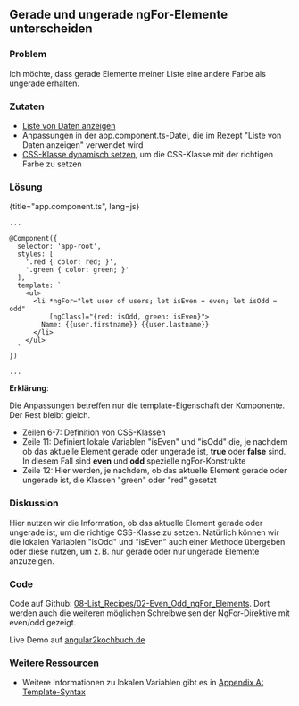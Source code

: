 ## Gerade und ungerade ngFor-Elemente unterscheiden

### Problem

Ich möchte, dass gerade Elemente meiner Liste eine andere Farbe als ungerade erhalten.

### Zutaten
* [Liste von Daten anzeigen](#c03-data-list)
* Anpassungen in der app.component.ts-Datei, die im Rezept "Liste von Daten anzeigen" verwendet wird
* [CSS-Klasse dynamisch setzen](#c03-dynamic-classes), um die CSS-Klasse mit der richtigen Farbe zu setzen

### Lösung

{title="app.component.ts", lang=js}
```
...

@Component({
  selector: 'app-root',
  styles: [
    '.red { color: red; }',
    '.green { color: green; }'
  ],
  template: `
    <ul>
      <li *ngFor="let user of users; let isEven = even; let isOdd = odd"
          [ngClass]="{red: isOdd, green: isEven}">
        Name: {{user.firstname}} {{user.lastname}}
      </li>
    </ul>
  `
})

...
```

__Erklärung__:

Die Anpassungen betreffen nur die template-Eigenschaft der Komponente. Der Rest bleibt gleich.

* Zeilen 6-7: Definition von CSS-Klassen
* Zeile 11: Definiert lokale Variablen "isEven" und "isOdd" die, je nachdem ob das aktuelle Element gerade oder ungerade ist, __true__ oder __false__ sind. In diesem Fall sind __even__ und __odd__ spezielle ngFor-Konstrukte
* Zeile 12: Hier werden, je nachdem, ob das aktuelle Element gerade oder ungerade ist, die Klassen "green" oder "red" gesetzt

### Diskussion

Hier nutzen wir die Information, ob das aktuelle Element gerade oder ungerade ist, um die richtige CSS-Klasse zu setzen. Natürlich können wir die lokalen Variablen "isOdd" und "isEven" auch einer Methode übergeben oder diese nutzen, um z. B. nur gerade oder nur ungerade Elemente anzuzeigen.

### Code

Code auf Github: [08-List\_Recipes/02-Even\_Odd\_ngFor\_Elements](https://github.com/jsperts/angular2_kochbuch_code/tree/master/08-List_Recipes/02-Even_Odd_ngFor_Elements).
Dort werden auch die weiteren möglichen Schreibweisen der NgFor-Direktive mit even/odd gezeigt.

Live Demo auf [angular2kochbuch.de](http://angular2kochbuch.de/examples/code/08-List_Recipes/02-Even_Odd_ngFor_Elements/index.html)

### Weitere Ressourcen

* Weitere Informationen zu lokalen Variablen gibt es in [Appendix A: Template-Syntax](#appendix-a)

